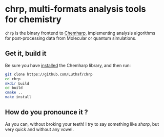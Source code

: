 # chrp, multi-formats analysis tools for chemistry

`chrp` is the binary frontend to [Chemharp](https://github.com/Luthaf/Chemharp/),
implementing analysis algorithms for post-processing data from Molecular or quantum
simulations.

## Get it, build it

Be sure you have [installed](http://chemharp.readthedocs.org/en/latest/installation.html)
the Chemharp library, and then run:
```bash
git clone https://github.com/Luthaf/chrp
cd chrp
mkdir build
cd build
cmake ..
make install
```

## How do you pronounce it ?

As you can, without broking your teeth! I try to say something like *sharp*, but very
quick and without any vowel.
